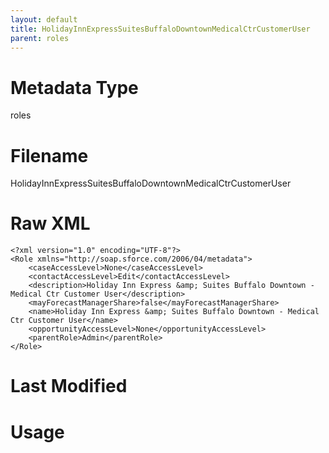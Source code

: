 ```yaml
---
layout: default
title: HolidayInnExpressSuitesBuffaloDowntownMedicalCtrCustomerUser
parent: roles
---
```

# Metadata Type
roles


# Filename 
HolidayInnExpressSuitesBuffaloDowntownMedicalCtrCustomerUser


# Raw XML
```
<?xml version="1.0" encoding="UTF-8"?>
<Role xmlns="http://soap.sforce.com/2006/04/metadata">
    <caseAccessLevel>None</caseAccessLevel>
    <contactAccessLevel>Edit</contactAccessLevel>
    <description>Holiday Inn Express &amp; Suites Buffalo Downtown - Medical Ctr Customer User</description>
    <mayForecastManagerShare>false</mayForecastManagerShare>
    <name>Holiday Inn Express &amp; Suites Buffalo Downtown - Medical Ctr Customer User</name>
    <opportunityAccessLevel>None</opportunityAccessLevel>
    <parentRole>Admin</parentRole>
</Role>
```


# Last Modified


# Usage
